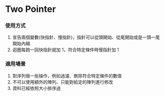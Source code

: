 # Two Pointer

### 使用方式

1. 宣告兩個變數(快指針、慢指針)，指針可以從頭開始、從尾開始或是一頭一尾開始內縮
2. 迴圈每跑一回快指針就加 1，符合特定條件時慢指針加 1

### 適用場景

1. 對序列做一些操作，例如過濾、刪除符合特定條件的數值
2. 不可以使用額外的陣列、只能對給定的陣列進行修改
3. 資料已經依照大小排序過
